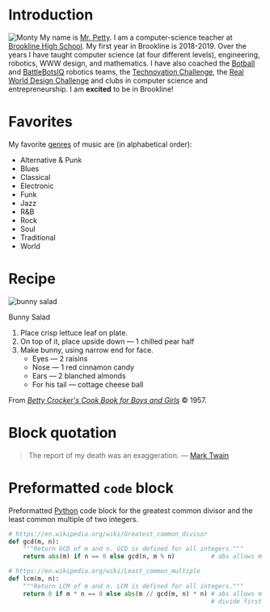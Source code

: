 # Introduction

![Monty](https://drive.google.com/uc?id=1qDpzukQfYF-Cgg3V9RihZf8qdB0JI-ri) My name is [Mr. Petty](http://j.mp/psb_david_petty). I am a computer-science teacher at [Brookline High School](http://bhs.brookline.k12.ma.us/). My first year in Brookline is 2018-2019. Over the years I have taught computer science (at four different levels), engineering, robotics, WWW design, and mathematics. I have also coached the [Botball](http://botball.org/) and [BattleBotsIQ](https://battlebots.com/) robotics teams, the [Technovation Challenge](http://technovationchallenge.org/), the [Real World Design Challenge](http://realworlddesignchallenge.org/) and clubs in computer science and entrepreneurship. I am **excited** to be in Brookline!

# Favorites

My favorite [genres](https://en.wikipedia.org/wiki/List_of_popular_music_genres) of music are (in alphabetical order):

- Alternative & Punk
- Blues
- Classical
- Electronic
- Funk
- Jazz
- R&B
- Rock
- Soul
- Traditional
- World

# Recipe

![bunny salad](https://drive.google.com/uc?id=1F2zVrWaUSjdw0rGR_0d9jjBdKlYCk2hh)

Bunny Salad

1. Place crisp lettuce leaf on plate.
1. On top of it, place upside down — 1 chilled pear half
1. Make bunny, using narrow end for face.
   - Eyes — 2 raisins
   - Nose — 1 red cinnamon candy
   - Ears — 2 blanched almonds
   - For his tail — cottage cheese ball

From *[Betty Crocker's Cook Book for Boys and Girls](http://isbn.nu/9780764526343)* © 1957.

# Block quotation

> The report of my death was an exaggeration. — [Mark Twain](http://oupacademic.tumblr.com/post/48310773463/misquotation-reports-of-my-death-have-been)

# Preformatted `code` block

Preformatted [Python](https://python.org/) code block for the greatest common divisor and the least common multiple of two integers.

```python
# https://en.wikipedia.org/wiki/Greatest_common_divisor
def gcd(m, n):
    """Return GCD of m and n. GCD is defined for all integers."""
    return abs(m) if n == 0 else gcd(n, m % n)          # abs allows m & n to be any integers

# https://en.wikipedia.org/wiki/Least_common_multiple
def lcm(m, n):
    """Return LCM of m and n. LCM is defined for all integers."""
    return 0 if m * n == 0 else abs(m // gcd(m, n) * n) # abs allows m & n to be any integers
                                                        # divide first to reduce overflow
```

